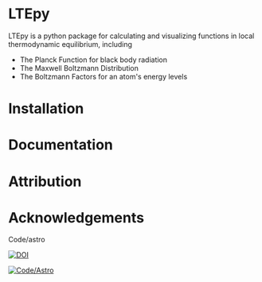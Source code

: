 # LTEpy

LTEpy is a python package for calculating and visualizing functions in local thermodynamic equilibrium, including
* The Planck Function for black body radiation
* The Maxwell Boltzmann Distribution
* The Boltzmann Factors for an atom's energy levels

# Installation

# Documentation

# Attribution

# Acknowledgements
Code/astro



[![DOI](https://zenodo.org/badge/664794683.svg)](https://zenodo.org/badge/latestdoi/664794683)

[![Code/Astro](https://img.shields.io/badge/Made%20at-Code/Astro-blueviolet.svg)](https://semaphorep.github.io/codeastro/)
